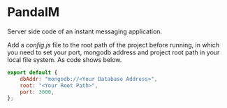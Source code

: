 # PandaIM

Server side code of an instant messaging application.

Add a *config.js* file to the root path of the project before running, in which you need to set your port, mongodb address and project root path in your local file system. As code shows below.

```javascript
export default {
    dbAddr: "mongodb://<Your Database Address>",
    root: "<Your Root Path>",
    port: 3000,
};
```
